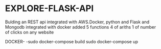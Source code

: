 # EXPLORE-FLASK-API
Bulding an REST api integrated with AWS.Docker, python and Flask and Mongodb
integrated with docker
added 5 functions
4 of ariths
1 of number of clicks on any website


DOCKER-
-sudo docker-compose build
sudo docker-compose up

